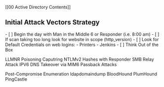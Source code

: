 
[[00 Active Directory Contents]]

<h2> Initial Attack Vectors Strategy</h2>
- [ ] Begin the day with Man in the Middle 6 or Responder (i.e. 8:00 am)
- [ ] If scan taking too long look for website in scope (http_version)
- [ ] Look for Default Credentials on web logins:
    - Printers
    - Jenkins
- [ ] Think Out of the Box


LLMNR Poisoning
Caputring NTLMv2 Hashes with Responder
SMB Relay Attack
IPV6 DNS Takeover via MIM6
Passback Attacks


Post-Compromise Enumeration
ldapdomaindump
BloodHound
PlumHound
PingCastle


